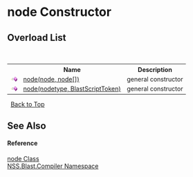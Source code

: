 # node Constructor 
 


## Overload List
&nbsp;<table><tr><th></th><th>Name</th><th>Description</th></tr><tr><td>![Public method](media/pubmethod.gif "Public method")</td><td><a href="M_NSS_Blast_Compiler_node__ctor">node(node, node[])</a></td><td>
general constructor</td></tr><tr><td>![Public method](media/pubmethod.gif "Public method")</td><td><a href="M_NSS_Blast_Compiler_node__ctor_1">node(nodetype, BlastScriptToken)</a></td><td>
general constructor</td></tr></table>&nbsp;
<a href="#node-constructor">Back to Top</a>

## See Also


#### Reference
<a href="T_NSS_Blast_Compiler_node">node Class</a><br /><a href="N_NSS_Blast_Compiler">NSS.Blast.Compiler Namespace</a><br />